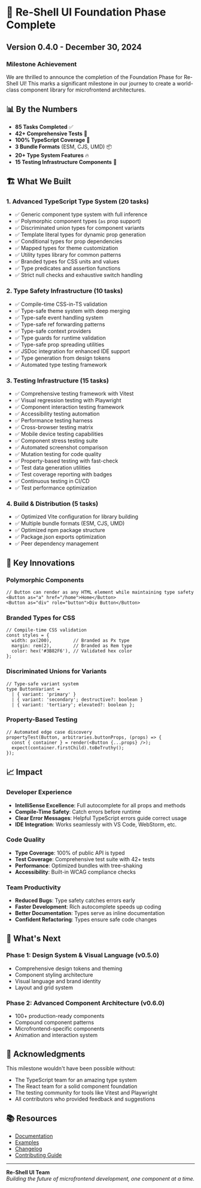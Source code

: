 # 🎉 Re-Shell UI Foundation Phase Complete

## Version 0.4.0 - December 30, 2024

### Milestone Achievement

We are thrilled to announce the completion of the Foundation Phase for Re-Shell UI! This marks a significant milestone in our journey to create a world-class component library for microfrontend architectures.

## 📊 By the Numbers

- **85 Tasks Completed** ✅
- **42+ Comprehensive Tests** 🧪
- **100% TypeScript Coverage** 📘
- **3 Bundle Formats** (ESM, CJS, UMD) 📦
- **20+ Type System Features** 🔥
- **15 Testing Infrastructure Components** 🎯

## 🏗️ What We Built

### 1. Advanced TypeScript Type System (20 tasks)
- ✅ Generic component type system with full inference
- ✅ Polymorphic component types (`as` prop support)
- ✅ Discriminated union types for component variants
- ✅ Template literal types for dynamic prop generation
- ✅ Conditional types for prop dependencies
- ✅ Mapped types for theme customization
- ✅ Utility types library for common patterns
- ✅ Branded types for CSS units and values
- ✅ Type predicates and assertion functions
- ✅ Strict null checks and exhaustive switch handling

### 2. Type Safety Infrastructure (10 tasks)
- ✅ Compile-time CSS-in-TS validation
- ✅ Type-safe theme system with deep merging
- ✅ Type-safe event handling system
- ✅ Type-safe ref forwarding patterns
- ✅ Type-safe context providers
- ✅ Type guards for runtime validation
- ✅ Type-safe prop spreading utilities
- ✅ JSDoc integration for enhanced IDE support
- ✅ Type generation from design tokens
- ✅ Automated type testing framework

### 3. Testing Infrastructure (15 tasks)
- ✅ Comprehensive testing framework with Vitest
- ✅ Visual regression testing with Playwright
- ✅ Component interaction testing framework
- ✅ Accessibility testing automation
- ✅ Performance testing harness
- ✅ Cross-browser testing matrix
- ✅ Mobile device testing capabilities
- ✅ Component stress testing suite
- ✅ Automated screenshot comparison
- ✅ Mutation testing for code quality
- ✅ Property-based testing with fast-check
- ✅ Test data generation utilities
- ✅ Test coverage reporting with badges
- ✅ Continuous testing in CI/CD
- ✅ Test performance optimization

### 4. Build & Distribution (5 tasks)
- ✅ Optimized Vite configuration for library building
- ✅ Multiple bundle formats (ESM, CJS, UMD)
- ✅ Optimized npm package structure
- ✅ Package.json exports optimization
- ✅ Peer dependency management

## 🚀 Key Innovations

### Polymorphic Components
```tsx
// Button can render as any HTML element while maintaining type safety
<Button as="a" href="/home">Home</Button>
<Button as="div" role="button">Div Button</Button>
```

### Branded Types for CSS
```tsx
// Compile-time CSS validation
const styles = {
  width: px(200),        // Branded as Px type
  margin: rem(2),        // Branded as Rem type
  color: hex('#3B82F6'), // Validated hex color
};
```

### Discriminated Unions for Variants
```tsx
// Type-safe variant system
type ButtonVariant = 
  | { variant: 'primary' }
  | { variant: 'secondary'; destructive?: boolean }
  | { variant: 'tertiary'; elevated?: boolean };
```

### Property-Based Testing
```tsx
// Automated edge case discovery
propertyTest(Button, arbitraries.buttonProps, (props) => {
  const { container } = render(<Button {...props} />);
  expect(container.firstChild).toBeTruthy();
});
```

## 📈 Impact

### Developer Experience
- **IntelliSense Excellence**: Full autocomplete for all props and methods
- **Compile-Time Safety**: Catch errors before runtime
- **Clear Error Messages**: Helpful TypeScript errors guide correct usage
- **IDE Integration**: Works seamlessly with VS Code, WebStorm, etc.

### Code Quality
- **Type Coverage**: 100% of public API is typed
- **Test Coverage**: Comprehensive test suite with 42+ tests
- **Performance**: Optimized bundles with tree-shaking
- **Accessibility**: Built-in WCAG compliance checks

### Team Productivity
- **Reduced Bugs**: Type safety catches errors early
- **Faster Development**: Rich autocomplete speeds up coding
- **Better Documentation**: Types serve as inline documentation
- **Confident Refactoring**: Types ensure safe code changes

## 🎯 What's Next

### Phase 1: Design System & Visual Language (v0.5.0)
- Comprehensive design tokens and theming
- Component styling architecture  
- Visual language and brand identity
- Layout and grid system

### Phase 2: Advanced Component Architecture (v0.6.0)
- 100+ production-ready components
- Compound component patterns
- Microfrontend-specific components
- Animation and interaction system

## 🙏 Acknowledgments

This milestone wouldn't have been possible without:
- The TypeScript team for an amazing type system
- The React team for a solid component foundation
- The testing community for tools like Vitest and Playwright
- All contributors who provided feedback and suggestions

## 📚 Resources

- [Documentation](./README.md)
- [Examples](./EXAMPLES.md)
- [Changelog](./CHANGELOG.md)
- [Contributing Guide](../../CONTRIBUTING.md)

---

**Re-Shell UI Team**  
*Building the future of microfrontend development, one component at a time.*